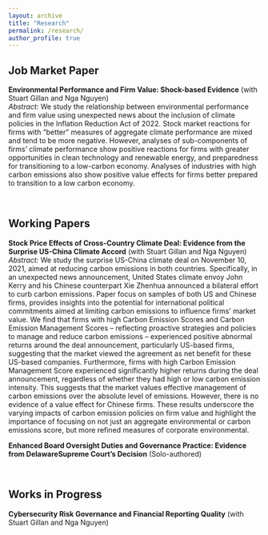 ```yaml
---
layout: archive
title: "Research"
permalink: /research/
author_profile: true
---
```


## Job Market Paper

**Environmental Performance and Firm Value: Shock-based Evidence** (with Stuart Gillan and Nga Nguyen)<br>
*Abstract:* We study the relationship between environmental performance and firm value using unexpected news about the inclusion of climate policies in the Inflation Reduction Act of 2022. Stock market reactions for firms with “better” measures of aggregate climate performance are mixed and tend to be more negative. However, analyses of sub-components of firms’ climate performance show positive reactions for firms with greater opportunities in clean technology and renewable energy, and preparedness for transitioning to a low-carbon economy. Analyses of industries with high carbon emissions also show positive value effects for firms better prepared to transition to a low carbon economy.

<br>

## Working Papers

**Stock Price Effects of Cross-Country Climate Deal: Evidence from the Surprise US-China Climate Accord** (with Stuart Gillan and Nga Nguyen)<br>
*Abstract:* We study the surprise US-China climate deal on November 10, 2021, aimed at reducing carbon emissions in both countries. Specifically, in an unexpected news announcement, United States climate envoy John Kerry and his Chinese counterpart Xie Zhenhua announced a bilateral
effort to curb carbon emissions. Paper focus on samples of both US and Chinese firms, provides insights into the potential for international political commitments aimed at limiting carbon emissions to influence firms’ market value. We find that firms with high Carbon Emission Scores and Carbon Emission Management Scores – reflecting proactive strategies and policies to manage and reduce carbon emissions – experienced positive abnormal returns around the deal announcement, particularly US-based firms, suggesting that the market viewed the agreement as net benefit for these US-based companies. Furthermore, firms with high Carbon Emission Management Score experienced significantly higher returns during the deal announcement, regardless of whether they had high or low carbon emission intensity. This suggests that the market values effective management of carbon emissions over the absolute level of emissions. However, there is no evidence of a value effect for Chinese firms. These results underscore the varying impacts of carbon emission policies on firm value and highlight the importance of focusing on not just an aggregate environmental or
carbon emissions score, but more refined measures of corporate environmental.

**Enhanced Board Oversight Duties and Governance Practice: Evidence from DelawareSupreme Court’s Decision** (Solo-authored)

<br>

## Works in Progress
**Cybersecurity Risk Governance and Financial Reporting Quality** (with Stuart Gillan and Nga Nguyen)


